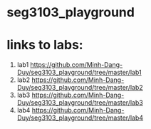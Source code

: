 # seg3103_playground

# links to labs:

1. lab1 https://github.com/Minh-Dang-Duy/seg3103_playground/tree/master/lab1
2. lab2 https://github.com/Minh-Dang-Duy/seg3103_playground/tree/master/lab2
3. lab3 https://github.com/Minh-Dang-Duy/seg3103_playground/tree/master/lab3
4. lab4 https://github.com/Minh-Dang-Duy/seg3103_playground/tree/master/lab4







